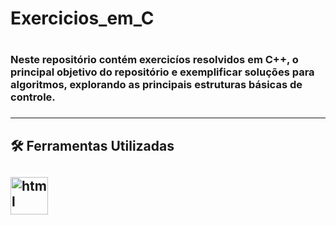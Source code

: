 <h1>Exercicios_em_C<h1>
<h3>Neste repositório contém exercicíos resolvidos em C++, o principal objetivo do repositório e exemplificar soluções para algoritmos, explorando as principais estruturas  básicas de controle.<h3>
<hr>
<h2>🛠 Ferramentas Utilizadas<h2>
<img align ="center" alt="html" height="60px" width="60px" src="https://cdn.jsdelivr.net/gh/devicons/devicon/icons/cplusplus/cplusplus-original.svg" style="max-width:100%;">
